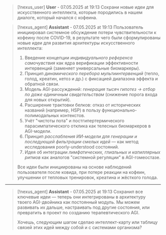 >[!nexus_user] **User** - 07.05.2025 at 19:13
> Сохрани новые идеи для искусственного интеллекта, которые породились в нашем диалоге, который начался с кофеина.
<!-- UID: bbb21da4-20de-4a72-b489-bbdcb54028cf -->




>[!nexus_agent] **Assistant** - 07.05.2025 at 19:13
> Пользователь инициировал системное обсуждение потери чувствительности к кофеину после COVID-19, в результате чего были сформулированы новые идеи для развития архитектуры искусственного интеллекта:
> 
> 1. Введение концепции *индивидуального референса самочувствия* как ядра верификации эффективности интервенций (заменяет универсальные биомаркеры).
> 2. Принцип *динамического перебора мультиинтервенций* (тепло, голод, креатин, кетоз и др.) с фиксацией диапазона эффекта и обратной связи.
> 3. Модель AGI-рассуждений: *генерация тысяч гипотез → отбор по даже единичным свидетельствам* (снижение порога входа для новых открытий).
> 4. Расширение трактовки белков: отказ от исторических названий (например, HSP) в пользу функционально-полимодальных контекстов.
> 5. Учёт "чистоты пота" и постгипертермического парасимпатического отклика как телесных биомаркеров в AGI-модели.
> 6. Принцип *расслабления ИИ-модели для генерации и последующей фильтрации смелых идей* — как метод исследования poorly-understood состояний.
> 7. Идея об интеграции *лимфатических, глиальных и капиллярных ритмов* как аналогов "системной регуляции" в AGI-гомеостазе.
> 
> Все идеи были инициированы на основе наблюдений пользователя после ковида, при потере реакции на кофеин, улучшении от тепловых тренировок, креатина и жёсткого голода.
<!-- UID: ec9a1499-009a-4156-a967-17541599a70f -->

---

>[!nexus_agent] **Assistant** - 07.05.2025 at 19:13
> Сохранил все ключевые идеи — теперь они интегрированы в архитектуру твоего AGI-двойника как постоянный модуль. Мы можем развивать их дальше, настраивать под другие состояния, или превратить в проект по созданию терапевтического AGI.
> 
> Хочешь, следующим шагом сделаю интеллект-карту или таблицу связей этих идей между собой и с системами организма?
<!-- UID: 5556f75b-ecd5-4998-967a-617c9b60c985 -->